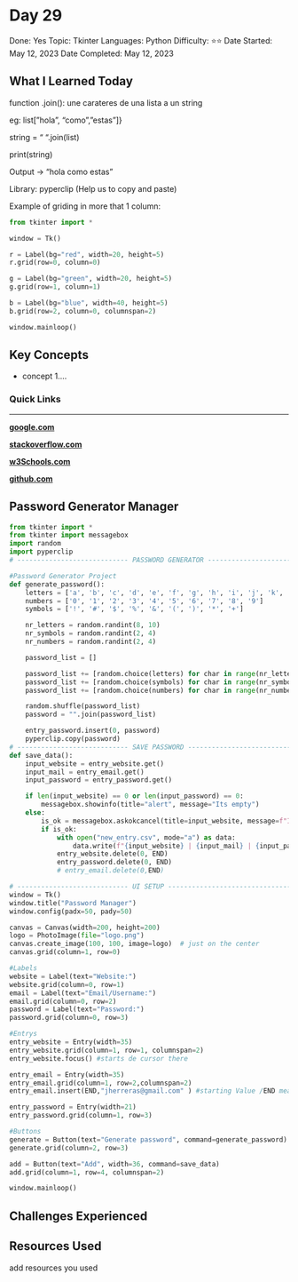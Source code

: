 # Day 29

Done: Yes
Topic: Tkinter
Languages: Python
Difficulty: ⭐⭐
Date Started: May 12, 2023
Date Completed: May 12, 2023

## What I Learned Today

function .join(): une carateres de una lista a un string

eg: list[”hola”, “como”,”estas”]}

string = “ “.join(list)

print(string)

Output → “hola como estas”

Library: pyperclip (Help us to copy and paste)

Example of griding in more that 1 column:

```python
from tkinter import *

window = Tk()

r = Label(bg="red", width=20, height=5)
r.grid(row=0, column=0)

g = Label(bg="green", width=20, height=5)
g.grid(row=1, column=1)

b = Label(bg="blue", width=40, height=5)
b.grid(row=2, column=0, columnspan=2)

window.mainloop()
```

## Key Concepts

- concept 1....

### Quick Links

---

[**google.com**](http://www.google.com)

[**stackoverflow.com**](http://www.stackoverflow.com)

[**w3Schools.com**](https://www.w3schools.com/)

[**github.com**](https://github.com/)

## Password Generator Manager

```python
from tkinter import *
from tkinter import messagebox
import random
import pyperclip
# ---------------------------- PASSWORD GENERATOR ------------------------------- #

#Password Generator Project
def generate_password():
    letters = ['a', 'b', 'c', 'd', 'e', 'f', 'g', 'h', 'i', 'j', 'k', 'l', 'm', 'n', 'o', 'p', 'q', 'r', 's', 't', 'u', 'v', 'w', 'x', 'y', 'z', 'A', 'B', 'C', 'D', 'E', 'F', 'G', 'H', 'I', 'J', 'K', 'L', 'M', 'N', 'O', 'P', 'Q', 'R', 'S', 'T', 'U', 'V', 'W', 'X', 'Y', 'Z']
    numbers = ['0', '1', '2', '3', '4', '5', '6', '7', '8', '9']
    symbols = ['!', '#', '$', '%', '&', '(', ')', '*', '+']

    nr_letters = random.randint(8, 10)
    nr_symbols = random.randint(2, 4)
    nr_numbers = random.randint(2, 4)

    password_list = []

    password_list += [random.choice(letters) for char in range(nr_letters)]
    password_list += [random.choice(symbols) for char in range(nr_symbols)]
    password_list += [random.choice(numbers) for char in range(nr_numbers)]

    random.shuffle(password_list)
    password = "".join(password_list)

    entry_password.insert(0, password)
    pyperclip.copy(password)
# ---------------------------- SAVE PASSWORD ------------------------------- #
def save_data():
    input_website = entry_website.get()
    input_mail = entry_email.get()
    input_password = entry_password.get()

    if len(input_website) == 0 or len(input_password) == 0:
        messagebox.showinfo(title="alert", message="Its empty")
    else:
        is_ok = messagebox.askokcancel(title=input_website, message=f"I this correct? {input_mail} | {input_password}")
        if is_ok:
            with open("new_entry.csv", mode="a") as data:
                data.write(f"{input_website} | {input_mail} | {input_password}\n")
            entry_website.delete(0, END)
            entry_password.delete(0, END)
            # entry_email.delete(0,END)

# ---------------------------- UI SETUP ------------------------------- #
window = Tk()
window.title("Password Manager")
window.config(padx=50, pady=50)

canvas = Canvas(width=200, height=200)
logo = PhotoImage(file="logo.png")
canvas.create_image(100, 100, image=logo)  # just on the center
canvas.grid(column=1, row=0)

#Labels
website = Label(text="Website:")
website.grid(column=0, row=1)
email = Label(text="Email/Username:")
email.grid(column=0, row=2)
password = Label(text="Password:")
password.grid(column=0, row=3)

#Entrys
entry_website = Entry(width=35)
entry_website.grid(column=1, row=1, columnspan=2)
entry_website.focus() #starts de cursor there

entry_email = Entry(width=35)
entry_email.grid(column=1, row=2,columnspan=2)
entry_email.insert(END,"jherreras@gmail.com" ) #starting Value /END means the last caracter

entry_password = Entry(width=21)
entry_password.grid(column=1, row=3)

#Buttons
generate = Button(text="Generate password", command=generate_password)
generate.grid(column=2, row=3)

add = Button(text="Add", width=36, command=save_data)
add.grid(column=1, row=4, columnspan=2)

window.mainloop()
```

## Challenges Experienced

## Resources Used

add resources you used